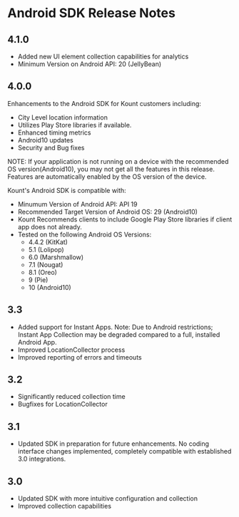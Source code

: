 # Android SDK Release Notes

## 4.1.0

* Added new UI element collection capabilities for analytics
* Minimum Version on Android API: 20 (JellyBean)

## 4.0.0
Enhancements to the Android SDK for Kount customers including:
* City Level location information
* Utilizes Play Store libraries if available.
* Enhanced timing metrics
* Android10 updates
* Security and Bug fixes

NOTE: If your application is not running on a device with the recommended OS version(Android10), you may not get all the features in this release.  Features are automatically enabled by the OS version of the device.

Kount's Android SDK is compatible with:
* Minumum Version of Android API: API 19
* Recommended Target Version of Android OS: 29 (Android10)
* Kount Recommends clients to include Google Play Store libraries if client app does not already.
* Tested on the following Android OS Versions:
  * 4.4.2 (KitKat)
  * 5.1 (Lolipop)
  * 6.0 (Marshmallow)
  * 7.1 (Nougat)
  * 8.1 (Oreo)
  * 9 (Pie)
  * 10 (Android10)

## 3.3
* Added support for Instant Apps.
Note: Due to Android restrictions; Instant App Collection may be degraded compared to a full, installed Android App.
* Improved LocationCollector process
* Improved reporting of errors and timeouts

## 3.2
* Significantly reduced collection time
* Bugfixes for LocationCollector

## 3.1
* Updated SDK in preparation for future enhancements. No coding interface changes implemented, completely compatible with established 3.0 integrations. 

## 3.0
* Updated SDK with more intuitive configuration and collection
* Improved collection capabilities

